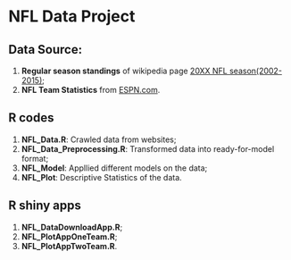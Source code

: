 # NFL Data Project
## Data Source: 
1. **Regular season standings** of wikipedia page [20XX NFL season(2002-2015)](https://en.wikipedia.org/wiki/2016_NFL_season);
2. **NFL Team Statistics** from [ESPN.com](http://www.espn.com/nfl/).

## R codes
1. **NFL_Data.R**: Crawled data from websites;
2. **NFL_Data_Preprocessing.R**: Transformed data into ready-for-model format;
3. **NFL_Model**: Appllied different models on the data;
4. **NFL_Plot**: Descriptive Statistics of the data.

## R shiny apps    
1. **NFL_DataDownloadApp.R**;     
2. **NFL_PlotAppOneTeam.R**;   
3. **NFL_PlotAppTwoTeam.R**.     
